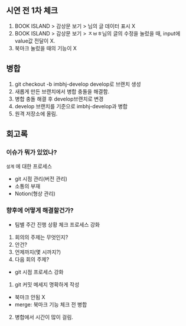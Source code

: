 ## 시연 전 1차 체크

1. BOOK ISLAND > 감상문 보기 > 님의 글 데이터 표시 X
2. BOOK ISLAND > 감상문 보기 > ㅈㅂㅎ님의 글의 수정을 눌렀을 때, input에 value값 전달이 X.
3. 북마크 눌렀을 때의 기능이 X

## 병합

1. git checkout -b imbhj-develop develop로 브랜치 생성
2. 새롭게 만든 브랜치에서 병합 충돌을 해결함.
3. 병합 충돌 해결 후 develop브랜치로 변경
4. develop 브랜치를 기준으로 imbhj-develop과 병합
5. 원격 저장소에 올림.

## 회고록

### 이슈가 뭐가 있었나?

`설계` 에 대한 프로세스

- git 시점 관리(버전 관리)
- 소통의 부재
- Notion(형상 관리)

### 향후에 어떻게 해결할건가?

- 팀별 주간 진행 상황 체크 프로세스 강화

1. 회의의 주제는 무엇인지?
2. 안건?
3. 언제까지(몇 시까지?)
4. 다음 회의 주제?

- git 시점 프로세스 강화

1. git 커밋 메세지 명확하게 작성

- 북마크 안됨 X
- merge: 북마크 기능 체크 전 병합

2. 병합에서 시간이 많이 걸림.